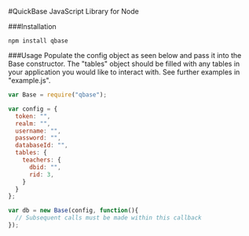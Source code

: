 #QuickBase JavaScript Library for Node

###Installation
```
npm install qbase
```

###Usage
Populate the config object as seen below and pass it into the Base constructor. The "tables" object should be filled with any tables in your application you would like to interact with. See further examples in "example.js".

```javascript
var Base = require("qbase");

var config = {
  token: "",
  realm: "",
  username: "",
  password: "",
  databaseId: "",
  tables: {
    teachers: {
      dbid: "",
      rid: 3,
    }
  }
};

var db = new Base(config, function(){
  // Subsequent calls must be made within this callback
});
```
